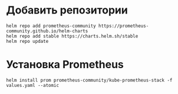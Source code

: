 # Добавить репозитории
```
helm repo add prometheus-community https://prometheus-community.github.io/helm-charts
helm repo add stable https://charts.helm.sh/stable
helm repo update
```
# Установка Prometheus 
```
helm install prom prometheus-community/kube-prometheus-stack -f values.yaml --atomic
```
